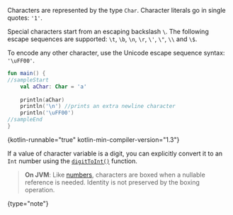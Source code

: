 [//]: # (title: Characters)

Characters are represented by the type `Char`. Character literals go in single quotes: `'1'`.

Special characters start from an escaping backslash `\`.
The following escape sequences are supported: `\t`, `\b`, `\n`, `\r`, `\'`, `\"`, `\\` and `\$`.

To encode any other character, use the Unicode escape sequence syntax: `'\uFF00'`.

```kotlin
fun main() {
//sampleStart
    val aChar: Char = 'a'
 
    println(aChar)
    println('\n') //prints an extra newline character
    println('\uFF00')
//sampleEnd
}
```
{kotlin-runnable="true" kotlin-min-compiler-version="1.3"}

If a value of character variable is a digit, you can explicitly convert it to an `Int` number using the [`digitToInt()`](https://kotlinlang.org/api/latest/jvm/stdlib/kotlin.text/digit-to-int.html) function.

>**On JVM**: Like [numbers](numbers.md#numbers-representation-on-the-jvm), characters are boxed when a nullable reference is needed.
>Identity is not preserved by the boxing operation.
>
{type="note"}